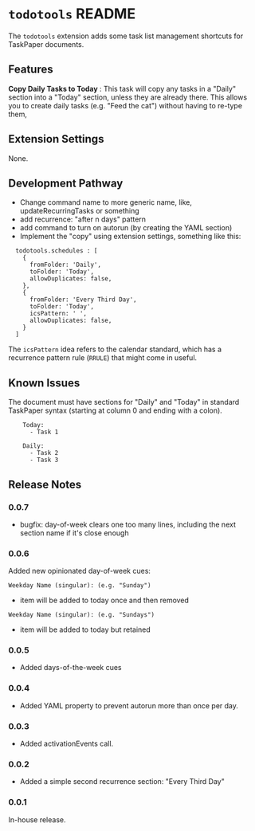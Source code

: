 # `todotools` README

The `todotools` extension adds some task list management shortcuts for TaskPaper documents.

## Features

**Copy Daily Tasks to Today**
: This task will copy any tasks in a "Daily" section into a "Today" section, unless they are already there. This allows you to create daily tasks (e.g. "Feed the cat") without having to re-type them,

## Extension Settings

None. 

## Development Pathway

* Change command name to more generic name, like, updateRecurringTasks or something
* add recurrence: "after n days" pattern
* add command to turn on autorun (by creating the YAML section)
* Implement the "copy" using extension settings, something like this:

````
  todotools.schedules : [
    { 
      fromFolder: 'Daily', 
      toFolder: 'Today',
      allowDuplicates: false, 
    },
    { 
      fromFolder: 'Every Third Day', 
      toFolder: 'Today',
      icsPattern: ' ',
      allowDuplicates: false, 
    }
  ]
````

The `icsPattern` idea refers to the calendar standard, which has a recurrence pattern rule (`RRULE`) that might come in useful.

## Known Issues

The document must have sections for "Daily" and "Today" in standard TaskPaper syntax (starting at column 0 and ending with a colon).

````
    Today:
      - Task 1

    Daily:
      - Task 2
      - Task 3
````

## Release Notes

### 0.0.7

* bugfix: day-of-week clears one too many lines, including the next section name if it's close enough

### 0.0.6

Added new opinionated day-of-week cues:

```Weekday Name (singular): (e.g. "Sunday")```
  - item will be added to today once and then removed 

```Weekday Name (singular): (e.g. "Sundays")```
  - item will be added to today but retained

### 0.0.5

* Added days-of-the-week cues

### 0.0.4

* Added YAML property to prevent autorun more than once per day.

### 0.0.3

* Added activationEvents call. 

### 0.0.2

* Added a simple second recurrence section: "Every Third Day" 

### 0.0.1

In-house release. 